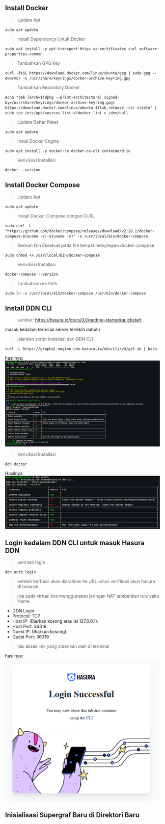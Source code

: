 ## Install Docker

> Update Apt

`sudo apt update`

> Install Dependency Untuk Docker

`sudo apt install -y apt-transport-https ca-certificates curl software-properties-common`

> Tambahkan GPG Key

`curl -fsSL https://download.docker.com/linux/ubuntu/gpg | sudo gpg --dearmor -o /usr/share/keyrings/docker-archive-keyring.gpg`

> Tambahkan Repository Docker

`echo "deb [arch=$(dpkg --print-architecture) signed-by=/usr/share/keyrings/docker-archive-keyring.gpg] https://download.docker.com/linux/ubuntu $(lsb_release -cs) stable" | sudo tee /etc/apt/sources.list.d/docker.list > /dev/null`

> Update Daftar Paket

`sudo apt update`

> Instal Docker Engine

`sudo apt install -y docker-ce docker-ce-cli containerd.io`

> Verivikasi Installasi

`docker --version`

## Install Docker Compose

> Update Apt

`sudo apt update`

> Install Docker Compose dengan CURL

`sudo curl -L "https://github.com/docker/compose/releases/download/v2.20.2/docker-compose-$(uname -s)-$(uname -m)" -o /usr/local/bin/docker-compose`

> Berikan Izin Eksekusi pada file tempat menyimpan docker compose

`sudo chmod +x /usr/local/bin/docker-compose`

> Verivikasi Installasi

`docker-compose --version`

> Tambahkan ke Path

`sudo ln -s /usr/local/bin/docker-compose /usr/bin/docker-compose`

## Install DDN CLI

> sumber: https://hasura.io/docs/3.0/getting-started/quickstart

masuk kedalam terminal server terlebih dahulu

> jalankan script installasi dari DDN CLI

`curl -L https://graphql-engine-cdn.hasura.io/ddn/cli/v4/get.sh | bash`

hasilnya:
![alt text](/img/install_ddn_cli.png)

> Verivikasi Installasi

`ddn doctor`

Hasilnya:
![alt text](/img/ddn_doctor.png)

## Login kedalam DDN CLI untuk masuk Hasura DDN

> perintah login

`ddn auth login`

> setelah berhasil akan diarahkan ke URL untuk verifikasi akun hasura di browser.

> jika pada virtual box menggunakan jaringan NAT tambahkan rule yaitu Name:

- DDN Login
- Protocol: TCP
- Host IP: (Biarkan kosong atau isi 127.0.0.1).
- Host Port: 36319
- Guest IP: (Biarkan kosong).
- Guest Port: 36319

> lalu akses link yang diberikan oleh di terminal

hasilnya:
![alt text](/img/login_hasura.png)

## Inisialisasi Supergraf Baru di Direktori Baru
